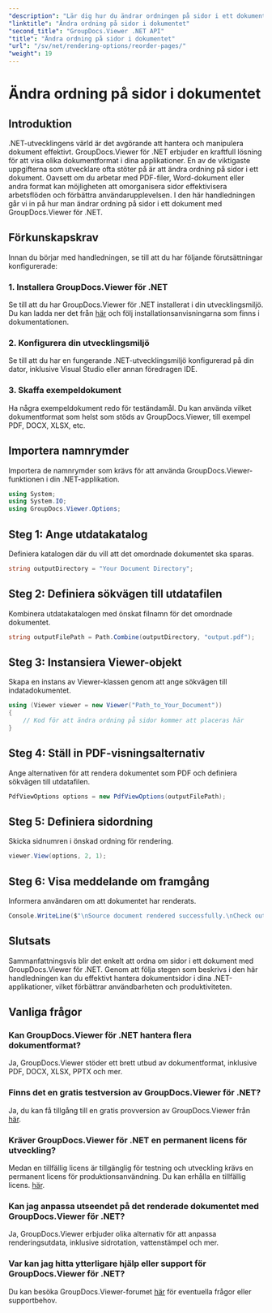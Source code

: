 ```yaml
---
"description": "Lär dig hur du ändrar ordningen på sidor i ett dokument med GroupDocs.Viewer för .NET. Följ vår steg-för-steg-handledning för smidig dokumenthantering."
"linktitle": "Ändra ordning på sidor i dokumentet"
"second_title": "GroupDocs.Viewer .NET API"
"title": "Ändra ordning på sidor i dokumentet"
"url": "/sv/net/rendering-options/reorder-pages/"
"weight": 19
---
```


# Ändra ordning på sidor i dokumentet

## Introduktion
.NET-utvecklingens värld är det avgörande att hantera och manipulera dokument effektivt. GroupDocs.Viewer för .NET erbjuder en kraftfull lösning för att visa olika dokumentformat i dina applikationer. En av de viktigaste uppgifterna som utvecklare ofta stöter på är att ändra ordning på sidor i ett dokument. Oavsett om du arbetar med PDF-filer, Word-dokument eller andra format kan möjligheten att omorganisera sidor effektivisera arbetsflöden och förbättra användarupplevelsen. I den här handledningen går vi in på hur man ändrar ordning på sidor i ett dokument med GroupDocs.Viewer för .NET.
## Förkunskapskrav
Innan du börjar med handledningen, se till att du har följande förutsättningar konfigurerade:
### 1. Installera GroupDocs.Viewer för .NET
Se till att du har GroupDocs.Viewer för .NET installerat i din utvecklingsmiljö. Du kan ladda ner det från [här](https://releases.groupdocs.com/viewer/net/) och följ installationsanvisningarna som finns i dokumentationen.
### 2. Konfigurera din utvecklingsmiljö
Se till att du har en fungerande .NET-utvecklingsmiljö konfigurerad på din dator, inklusive Visual Studio eller annan föredragen IDE.
### 3. Skaffa exempeldokument
Ha några exempeldokument redo för teständamål. Du kan använda vilket dokumentformat som helst som stöds av GroupDocs.Viewer, till exempel PDF, DOCX, XLSX, etc.

## Importera namnrymder
Importera de namnrymder som krävs för att använda GroupDocs.Viewer-funktionen i din .NET-applikation.

```csharp
using System;
using System.IO;
using GroupDocs.Viewer.Options;
```
## Steg 1: Ange utdatakatalog
Definiera katalogen där du vill att det omordnade dokumentet ska sparas.
```csharp
string outputDirectory = "Your Document Directory";
```
## Steg 2: Definiera sökvägen till utdatafilen
Kombinera utdatakatalogen med önskat filnamn för det omordnade dokumentet.
```csharp
string outputFilePath = Path.Combine(outputDirectory, "output.pdf");
```
## Steg 3: Instansiera Viewer-objekt
Skapa en instans av Viewer-klassen genom att ange sökvägen till indatadokumentet.
```csharp
using (Viewer viewer = new Viewer("Path_to_Your_Document"))
{
    // Kod för att ändra ordning på sidor kommer att placeras här
}
```
## Steg 4: Ställ in PDF-visningsalternativ
Ange alternativen för att rendera dokumentet som PDF och definiera sökvägen till utdatafilen.
```csharp
PdfViewOptions options = new PdfViewOptions(outputFilePath);
```
## Steg 5: Definiera sidordning
Skicka sidnumren i önskad ordning för rendering.
```csharp
viewer.View(options, 2, 1);
```
## Steg 6: Visa meddelande om framgång
Informera användaren om att dokumentet har renderats.
```csharp
Console.WriteLine($"\nSource document rendered successfully.\nCheck output in {outputDirectory}.");
```

## Slutsats
Sammanfattningsvis blir det enkelt att ordna om sidor i ett dokument med GroupDocs.Viewer för .NET. Genom att följa stegen som beskrivs i den här handledningen kan du effektivt hantera dokumentsidor i dina .NET-applikationer, vilket förbättrar användbarheten och produktiviteten.
## Vanliga frågor
### Kan GroupDocs.Viewer för .NET hantera flera dokumentformat?
Ja, GroupDocs.Viewer stöder ett brett utbud av dokumentformat, inklusive PDF, DOCX, XLSX, PPTX och mer.
### Finns det en gratis testversion av GroupDocs.Viewer för .NET?
Ja, du kan få tillgång till en gratis provversion av GroupDocs.Viewer från [här](https://releases.groupdocs.com/).
### Kräver GroupDocs.Viewer för .NET en permanent licens för utveckling?
Medan en tillfällig licens är tillgänglig för testning och utveckling krävs en permanent licens för produktionsanvändning. Du kan erhålla en tillfällig licens. [här](https://purchase.groupdocs.com/temporary-license/).
### Kan jag anpassa utseendet på det renderade dokumentet med GroupDocs.Viewer för .NET?
Ja, GroupDocs.Viewer erbjuder olika alternativ för att anpassa renderingsutdata, inklusive sidrotation, vattenstämpel och mer.
### Var kan jag hitta ytterligare hjälp eller support för GroupDocs.Viewer för .NET?
Du kan besöka GroupDocs.Viewer-forumet [här](https://forum.groupdocs.com/c/viewer/9) för eventuella frågor eller supportbehov.